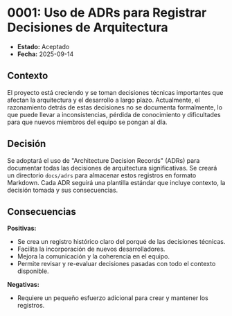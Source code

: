 # 0001: Uso de ADRs para Registrar Decisiones de Arquitectura

- **Estado:** Aceptado
- **Fecha:** 2025-09-14

## Contexto

El proyecto está creciendo y se toman decisiones técnicas importantes que afectan la arquitectura y el desarrollo a largo plazo. Actualmente, el razonamiento detrás de estas decisiones no se documenta formalmente, lo que puede llevar a inconsistencias, pérdida de conocimiento y dificultades para que nuevos miembros del equipo se pongan al día.

## Decisión

Se adoptará el uso de "Architecture Decision Records" (ADRs) para documentar todas las decisiones de arquitectura significativas. Se creará un directorio `docs/adrs` para almacenar estos registros en formato Markdown. Cada ADR seguirá una plantilla estándar que incluye contexto, la decisión tomada y sus consecuencias.

## Consecuencias

**Positivas:**
- Se crea un registro histórico claro del porqué de las decisiones técnicas.
- Facilita la incorporación de nuevos desarrolladores.
- Mejora la comunicación y la coherencia en el equipo.
- Permite revisar y re-evaluar decisiones pasadas con todo el contexto disponible.

**Negativas:**
- Requiere un pequeño esfuerzo adicional para crear y mantener los registros.
